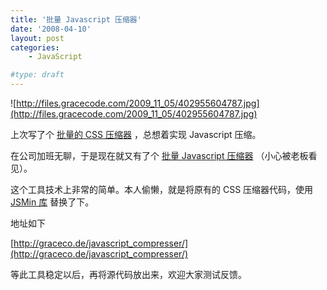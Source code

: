 ```yaml
---
title: '批量 Javascript 压缩器'
date: '2008-04-10'
layout: post
categories:
    - JavaScript

#type: draft
---
```


![http://files.gracecode.com/2009_11_05/402955604787.jpg](http://files.gracecode.com/2009_11_05/402955604787.jpg)

上次写了个 [批量的 CSS 压缩器]({{site.urls}}/posts/1247/) ，总想着实现 Javascript 压缩。

在公司加班无聊，于是现在就又有了个 [批量 Javascript 压缩器](http://graceco.de/historic/javascript_compresser/) （小心被老板看见）。

这个工具技术上非常的简单。本人偷懒，就是将原有的 CSS 压缩器代码，使用  [JSMin 库](http://code.google.com/p/jsmin-php/) 替换了下。

地址如下

 [http://graceco.de/javascript_compresser/](http://graceco.de/javascript_compresser/)

等此工具稳定以后，再将源代码放出来，欢迎大家测试反馈。
